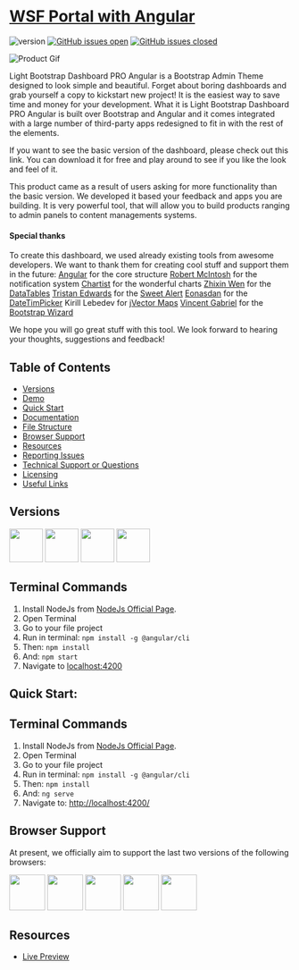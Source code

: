# [WSF Portal with Angular](http://wsfportal.lfcww.org/)

![version](https://img.shields.io/badge/version-1.3.0-blue.svg) [![GitHub issues open](https://img.shields.io/github/issues/creativetimofficial/ct-light-bootstrap-dashboard-pro-angular.svg?maxAge=2592000)](https://github.com/creativetimofficial/ct-light-bootstrap-dashboard-pro-angular/issues?q=is%3Aopen+is%3Aissue) [![GitHub issues closed](https://img.shields.io/github/issues-closed-raw/creativetimofficial/ct-light-bootstrap-dashboard-pro-angular.svg?maxAge=2592000)](https://github.com/creativetimofficial/ct-light-bootstrap-dashboard-pro-angular/issues?q=is%3Aissue+is%3Aclosed)

![Product Gif](https://media.giphy.com/media/5UA7WEil3E4T7hRDHe/giphy.gif)

Light Bootstrap Dashboard PRO Angular is a Bootstrap Admin Theme designed to look simple and beautiful. Forget about boring dashboards and grab yourself a copy to kickstart new project! It is the easiest way to save time and money for your development.
What it is
Light Bootstrap Dashboard PRO Angular is built over Bootstrap and Angular and it comes integrated with a large number of third-party apps redesigned to fit in with the rest of the elements.

If you want to see the basic version of the dashboard, please check out this link. You can download it for free and play around to see if you like the look and feel of it.

This product came as a result of users asking for more functionality than the basic version. We developed it based your feedback and apps you are building. It is very powerful tool, that will allow you to build products ranging to admin panels to content managements systems.


#### Special thanks
To create this dashboard, we used already existing tools from awesome developers. We want to thank them for creating cool stuff and support them in the future:
[Angular](https://angular.io/) for the core structure
[Robert McIntosh](https://github.com/mouse0270) for the notification system
[Chartist](https://gionkunz.github.io/chartist-js/) for the wonderful charts
[Zhixin Wen](https://github.com/wenzhixin) for the [DataTables](http://bootstrap-table.wenzhixin.net.cn/documentation/)
[Tristan Edwards](https://twitter.com/t4t5) for the [Sweet Alert](https://limonte.github.io/sweetalert2/)
[Eonasdan](https://github.com/Eonasdan) for the [DateTimPicker](https://eonasdan.github.io/bootstrap-datetimepicker/)
Kirill Lebedev for [jVector Maps](http://jvectormap.com/)
[Vincent Gabriel](https://twitter.com/gabrielva) for the [Bootstrap Wizard](http://vinceg.github.io/twitter-bootstrap-wizard/)

We hope you will go great stuff with this tool. We look forward to hearing your thoughts, suggestions and feedback!

## Table of Contents

* [Versions](#versions)
* [Demo](#demo)
* [Quick Start](#quick-start)
* [Documentation](#documentation)
* [File Structure](#file-structure)
* [Browser Support](#browser-support)
* [Resources](#resources)
* [Reporting Issues](#reporting-issues)
* [Technical Support or Questions](#technical-support-or-questions)
* [Licensing](#licensing)
* [Useful Links](#useful-links)

## Versions

[<img src="https://s3.amazonaws.com/creativetim_bucket/github/html.png" width="60" height="60" />](https://www.creative-tim.com/product/light-bootstrap-dashboard-pro)
[<img src="https://s3.amazonaws.com/creativetim_bucket/github/react.svg" width="60" height="60" />](https://www.creative-tim.com/product/light-bootstrap-dashboard-pro-react)
[<img src="https://s3.amazonaws.com/creativetim_bucket/github/vuejs.png" width="60" height="60" />](https://www.creative-tim.com/product/vue-light-bootstrap-dashboard-pro)
[<img src="https://s3.amazonaws.com/creativetim_bucket/github/angular.png" width="60" height="60" />](https://www.creative-tim.com/product/light-bootstrap-dashboard-pro-angular2)




## Terminal Commands

1. Install NodeJs from [NodeJs Official Page](https://nodejs.org/en).
2. Open Terminal
3. Go to your file project
4. Run in terminal: ```npm install -g @angular/cli```
5. Then: ```npm install```
6. And: ```npm start```
7. Navigate to [localhost:4200](localhost:4200)

## Quick Start:

## Terminal Commands

1. Install NodeJs from [NodeJs Official Page](https://nodejs.org/en).
2. Open Terminal
3. Go to your file project
4. Run in terminal: ```npm install -g @angular/cli```
5. Then: ```npm install```
6. And: ```ng serve```
7. Navigate to: [http://localhost:4200/](http://localhost:4200/)



## Browser Support

At present, we officially aim to support the last two versions of the following browsers:

<img src="https://s3.amazonaws.com/creativetim_bucket/github/browser/chrome.png" width="64" height="64"> <img src="https://s3.amazonaws.com/creativetim_bucket/github/browser/firefox.png" width="64" height="64"> <img src="https://s3.amazonaws.com/creativetim_bucket/github/browser/edge.png" width="64" height="64"> <img src="https://s3.amazonaws.com/creativetim_bucket/github/browser/safari.png" width="64" height="64"> <img src="https://s3.amazonaws.com/creativetim_bucket/github/browser/opera.png" width="64" height="64">


## Resources
- [Live Preview](http://wsfportal.lfcww.org/)
